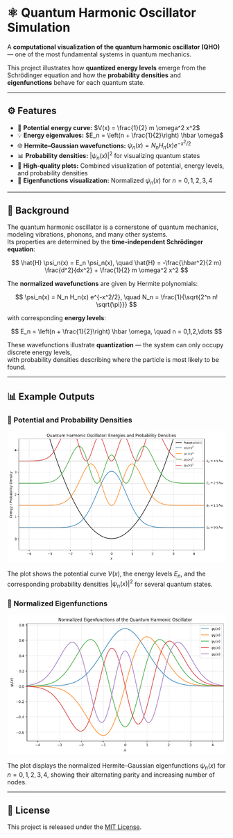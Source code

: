 # ⚛️ Quantum Harmonic Oscillator Simulation

A **computational visualization of the quantum harmonic oscillator (QHO)** — one of the most fundamental systems in quantum mechanics.

This project illustrates how **quantized energy levels** emerge from the Schrödinger equation and how the **probability densities** and **eigenfunctions** behave for each quantum state.

---

## ⚙️ Features

- 🧮 **Potential energy curve:** $V(x) = \frac{1}{2} m \omega^2 x^2$  
- 💡 **Energy eigenvalues:** $E_n = \left(n + \frac{1}{2}\right) \hbar \omega$  
- 🌐 **Hermite–Gaussian wavefunctions:** $\psi_n(x) = N_n H_n(x) e^{-x^2/2}$  
- 📊 **Probability densities:** $|\psi_n(x)|^2$ for visualizing quantum states  
- 🎨 **High-quality plots:** Combined visualization of potential, energy levels, and probability densities  
- 🧩 **Eigenfunctions visualization:** Normalized $\psi_n(x)$ for $n = 0, 1, 2, 3, 4$  

---

## 🧠 Background

The quantum harmonic oscillator is a cornerstone of quantum mechanics, modeling vibrations, phonons, and many other systems.  
Its properties are determined by the **time-independent Schrödinger equation**:

$$
\hat{H} \psi_n(x) = E_n \psi_n(x), \quad 
\hat{H} = -\frac{\hbar^2}{2 m} \frac{d^2}{dx^2} + \frac{1}{2} m \omega^2 x^2
$$

The **normalized wavefunctions** are given by Hermite polynomials:

$$
\psi_n(x) = N_n H_n(x) e^{-x^2/2}, \quad 
N_n = \frac{1}{\sqrt{2^n n! \sqrt{\pi}}}
$$

with corresponding **energy levels**:

$$
E_n = \left(n + \frac{1}{2}\right) \hbar \omega, \quad n = 0,1,2,\dots
$$

These wavefunctions illustrate **quantization** — the system can only occupy discrete energy levels,  
with probability densities describing where the particle is most likely to be found.

---

## 📊 Example Outputs

### 🔹 Potential and Probability Densities
![Quantum Harmonic Oscillator - Energy and Density](QHO.png)

The plot shows the potential curve $V(x)$, the energy levels $E_n$, and the corresponding probability densities $|\psi_n(x)|^2$ for several quantum states.

### 🔹 Normalized Eigenfunctions
![Quantum Harmonic Oscillator - Eigenfunctions](wavefunctions.png)

The plot displays the normalized Hermite–Gaussian eigenfunctions $\psi_n(x)$ for $n = 0, 1, 2, 3, 4$, showing their alternating parity and increasing number of nodes.

---

## 📝 License
This project is released under the [MIT License](LICENSE).




